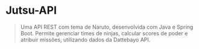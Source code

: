 # Jutsu-API
> Uma API REST com tema de Naruto, desenvolvida com Java e Spring Boot. Permite gerenciar times de ninjas, calcular scores de poder e atribuir missões, utilizando dados da Dattebayo API.
